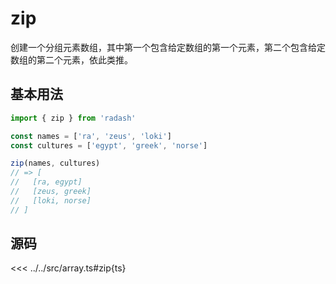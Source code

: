 # zip

创建一个分组元素数组，其中第一个包含给定数组的第一个元素，第二个包含给定数组的第二个元素，依此类推。

## 基本用法

```ts
import { zip } from 'radash'

const names = ['ra', 'zeus', 'loki']
const cultures = ['egypt', 'greek', 'norse']

zip(names, cultures)
// => [
//   [ra, egypt]
//   [zeus, greek]
//   [loki, norse]
// ]
```

## 源码

<<< ../../src/array.ts#zip{ts}
